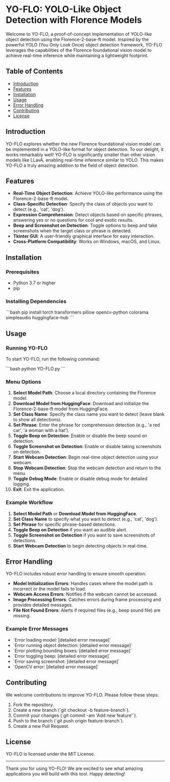 
# YO-FLO: YOLO-Like Object Detection with Florence Models

Welcome to YO-FLO, a proof-of-concept implementation of YOLO-like object detection using the Florence-2-base-ft model. Inspired by the powerful YOLO (You Only Look Once) object detection framework, YO-FLO leverages the capabilities of the Florence foundational vision model to achieve real-time inference while maintaining a lightweight footprint.

## Table of Contents

- [Introduction](#introduction)
- [Features](#features)
- [Installation](#installation)
- [Usage](#usage)
- [Error Handling](#error-handling)
- [Contributing](#contributing)
- [License](#license)

## Introduction

YO-FLO explores whether the new Florence foundational vision model can be implemented in a YOLO-like format for object detection. To our delight, it works remarkably well! YO-FLO is significantly smaller than other vision models like LLavA, enabling real-time inference similar to YOLO. This makes YO-FLO a truly amazing addition to the field of object detection.

## Features

- **Real-Time Object Detection**: Achieve YOLO-like performance using the Florence-2-base-ft model.
- **Class-Specific Detection**: Specify the class of objects you want to detect (e.g., 'cat', 'dog').
- **Expression Comprehension**: Detect objects based on specific phrases, answering yes or no questions for cool and exotic results.
- **Beep and Screenshot on Detection**: Toggle options to beep and take screenshots when the target class or phrase is detected.
- **Tkinter GUI**: A user-friendly graphical interface for easy interaction.
- **Cross-Platform Compatibility**: Works on Windows, macOS, and Linux.

## Installation

### Prerequisites

- Python 3.7 or higher
- pip

### Installing Dependencies

\`\`\`bash
pip install torch transformers pillow opencv-python colorama simpleaudio huggingface-hub
\`\`\`

## Usage

### Running YO-FLO

To start YO-FLO, run the following command:

\`\`\`bash
python YO-FLO.py
\`\`\`

### Menu Options

1. **Select Model Path**: Choose a local directory containing the Florence model.
2. **Download Model from HuggingFace**: Download and initialize the Florence-2-base-ft model from HuggingFace.
3. **Set Class Name**: Specify the class name you want to detect (leave blank to show all detections).
4. **Set Phrase**: Enter the phrase for comprehension detection (e.g., 'a red car', 'a woman with a hat').
5. **Toggle Beep on Detection**: Enable or disable the beep sound on detection.
6. **Toggle Screenshot on Detection**: Enable or disable taking screenshots on detection.
7. **Start Webcam Detection**: Begin real-time object detection using your webcam.
8. **Stop Webcam Detection**: Stop the webcam detection and return to the menu.
9. **Toggle Debug Mode**: Enable or disable debug mode for detailed logging.
10. **Exit**: Exit the application.

### Example Workflow

1. **Select Model Path** or **Download Model from HuggingFace**.
2. **Set Class Name** to specify what you want to detect (e.g., 'cat', 'dog').
3. **Set Phrase** for specific phrase-based detections.
4. **Toggle Beep on Detection** if you want an audible alert.
5. **Toggle Screenshot on Detection** if you want to save screenshots of detections.
6. **Start Webcam Detection** to begin detecting objects in real-time.

## Error Handling

YO-FLO includes robust error handling to ensure smooth operation:

- **Model Initialization Errors**: Handles cases where the model path is incorrect or the model fails to load.
- **Webcam Access Errors**: Notifies if the webcam cannot be accessed.
- **Image Processing Errors**: Catches errors during frame processing and provides detailed messages.
- **File Not Found Errors**: Alerts if required files (e.g., beep sound file) are missing.

### Example Error Messages

- \`Error loading model: [detailed error message]\`
- \`Error running object detection: [detailed error message]\`
- \`Error plotting bounding boxes: [detailed error message]\`
- \`Error toggling beep: [detailed error message]\`
- \`Error saving screenshot: [detailed error message]\`
- \`OpenCV error: [detailed error message]\`

## Contributing

We welcome contributions to improve YO-FLO. Please follow these steps:

1. Fork the repository.
2. Create a new branch (\`git checkout -b feature-branch\`).
3. Commit your changes (\`git commit -am 'Add new feature'\`).
4. Push to the branch (\`git push origin feature-branch\`).
5. Create a new Pull Request.

## License

YO-FLO is licensed under the MIT License.

---

Thank you for using YO-FLO! We are excited to see what amazing applications you will build with this tool. Happy detecting!
